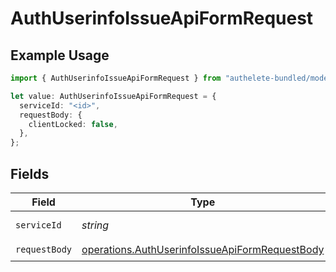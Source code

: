 # AuthUserinfoIssueApiFormRequest

## Example Usage

```typescript
import { AuthUserinfoIssueApiFormRequest } from "authelete-bundled/models/operations";

let value: AuthUserinfoIssueApiFormRequest = {
  serviceId: "<id>",
  requestBody: {
    clientLocked: false,
  },
};
```

## Fields

| Field                                                                                                            | Type                                                                                                             | Required                                                                                                         | Description                                                                                                      |
| ---------------------------------------------------------------------------------------------------------------- | ---------------------------------------------------------------------------------------------------------------- | ---------------------------------------------------------------------------------------------------------------- | ---------------------------------------------------------------------------------------------------------------- |
| `serviceId`                                                                                                      | *string*                                                                                                         | :heavy_check_mark:                                                                                               | A service ID.                                                                                                    |
| `requestBody`                                                                                                    | [operations.AuthUserinfoIssueApiFormRequestBody](../../models/operations/authuserinfoissueapiformrequestbody.md) | :heavy_check_mark:                                                                                               | N/A                                                                                                              |